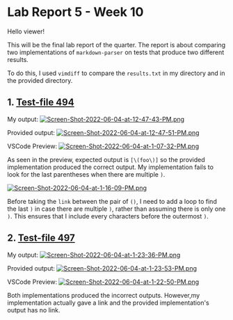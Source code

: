 # Lab Report 5 - Week 10

Hello viewer!

This will be the final lab report of the quarter. The report is about comparing two implementations of `markdown-parser` on tests that produce two different results.

To do this, I used `vimdiff` to compare the `results.txt` in my directory and in the provided directory.

## 1. [Test-file 494](https://github.com/nidhidhamnani/markdown-parser/blob/main/test-files/494.md)

My output: 
[![Screen-Shot-2022-06-04-at-12-47-43-PM.png](https://i.postimg.cc/JzCnNZFX/Screen-Shot-2022-06-04-at-12-47-43-PM.png)](https://postimg.cc/JGKMmDM7) 

Provided output:
[![Screen-Shot-2022-06-04-at-12-47-51-PM.png](https://i.postimg.cc/SQXCVLg1/Screen-Shot-2022-06-04-at-12-47-51-PM.png)](https://postimg.cc/t7js46QF)

VSCode Preview:
[![Screen-Shot-2022-06-04-at-1-07-32-PM.png](https://i.postimg.cc/BvKk3Ppq/Screen-Shot-2022-06-04-at-1-07-32-PM.png)](https://postimg.cc/f3MBjL1F)

As seen in the preview, expected output is `[\(foo\)]` so the provided implementation produced the correct output. My implementation fails to look for the last parentheses when there are multiple `)`.

[![Screen-Shot-2022-06-04-at-1-16-09-PM.png](https://i.postimg.cc/pdVMtJrK/Screen-Shot-2022-06-04-at-1-16-09-PM.png)](https://postimg.cc/LJWbtfzs)

Before taking the `link` between the pair of `()`, I need to add a loop to find the last `)` in case there are multiple `)`, rather than assuming there is only one `)`. This ensures that I include every characters before the outermost `)`.

## 2. [Test-file 497](https://github.com/nidhidhamnani/markdown-parser/blob/main/test-files/497.md)

My output:
[![Screen-Shot-2022-06-04-at-1-23-36-PM.png](https://i.postimg.cc/CKZ5g0zG/Screen-Shot-2022-06-04-at-1-23-36-PM.png)](https://postimg.cc/McSq7h0H)

Provided output:
[![Screen-Shot-2022-06-04-at-1-23-53-PM.png](https://i.postimg.cc/PfMt0JSG/Screen-Shot-2022-06-04-at-1-23-53-PM.png)](https://postimg.cc/MXv2Q6kt)

VSCode Preview:
[![Screen-Shot-2022-06-04-at-1-22-50-PM.png](https://i.postimg.cc/900G3K5s/Screen-Shot-2022-06-04-at-1-22-50-PM.png)](https://postimg.cc/YLc4YXSx)

Both implementations produced the incorrect outputs. However,my implementation actually gave a link and the provided implementation's output has no link.